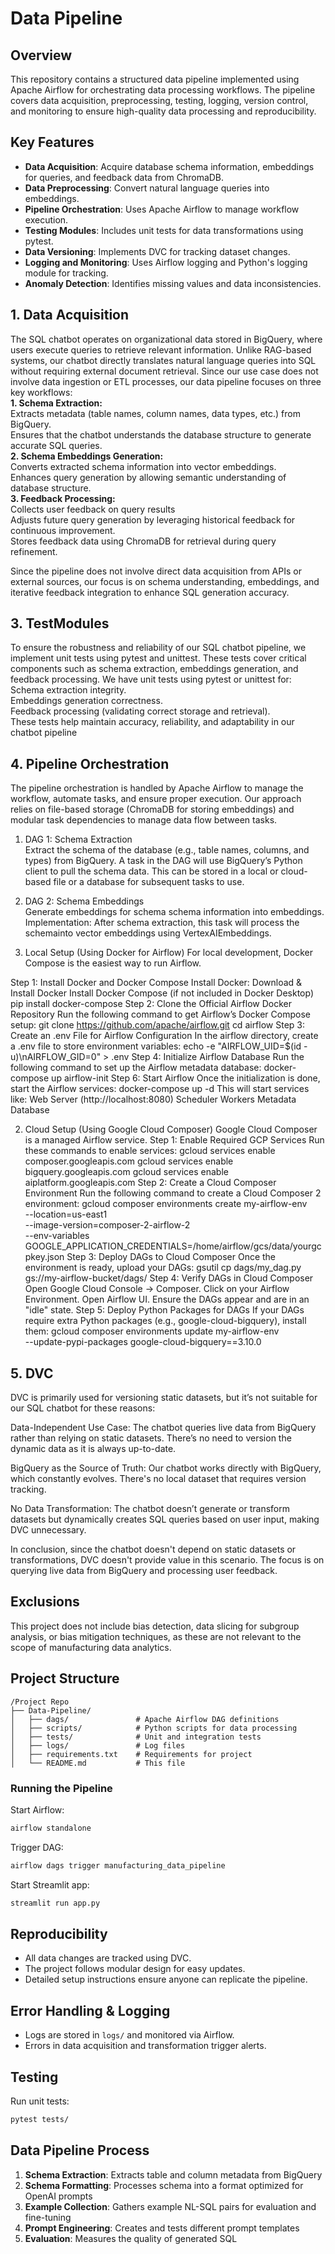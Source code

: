 # Data Pipeline

## Overview
This repository contains a structured data pipeline implemented using Apache Airflow for orchestrating data processing workflows. The pipeline covers data acquisition, preprocessing, testing, logging, version control, and monitoring to ensure high-quality data processing and reproducibility.

## Key Features
- **Data Acquisition**: Acquire database schema information, embeddings for queries, and feedback data from ChromaDB.
- **Data Preprocessing**: Convert natural language queries into embeddings.
- **Pipeline Orchestration**: Uses Apache Airflow to manage workflow execution.
- **Testing Modules**: Includes unit tests for data transformations using pytest.
- **Data Versioning**: Implements DVC for tracking dataset changes.
- **Logging and Monitoring**: Uses Airflow logging and Python's logging module for tracking.
- **Anomaly Detection**: Identifies missing values and data inconsistencies.

## 1. Data Acquisition
The SQL chatbot operates on organizational data stored in BigQuery, where users execute queries to retrieve relevant information. Unlike RAG-based systems, our chatbot directly translates natural language queries into SQL without requiring external document retrieval.
Since our use case does not involve data ingestion or ETL processes, our data pipeline focuses on three key workflows: <br>
**1. Schema Extraction:** <br>
Extracts metadata (table names, column names, data types, etc.) from BigQuery. <br>
Ensures that the chatbot understands the database structure to generate accurate SQL queries. <br>
**2. Schema Embeddings Generation:** <br>
Converts extracted schema information into vector embeddings.<br>
Enhances query generation by allowing semantic understanding of database structure.<br>
**3. Feedback Processing:** <br>
Collects user feedback on query results <br>
Adjusts future query generation by leveraging historical feedback for continuous improvement.<br>
Stores feedback data using ChromaDB for retrieval during query refinement.<br>

Since the pipeline does not involve direct data acquisition from APIs or external sources, our focus is on schema understanding, embeddings, and iterative feedback integration to enhance SQL generation accuracy.  

## 3. TestModules
To ensure the robustness and reliability of our SQL chatbot pipeline, we implement unit tests using pytest and unittest. These tests cover critical components such as schema extraction, embeddings generation, and feedback processing.
We have unit tests using pytest or unittest for: <br>
Schema extraction integrity. <br>
Embeddings generation correctness. <br>
Feedback processing (validating correct storage and retrieval). <br>
These tests help maintain accuracy, reliability, and adaptability in our chatbot pipeline

## 4. Pipeline Orchestration
The pipeline orchestration is handled by Apache Airflow to manage the workflow, automate tasks, and ensure proper execution. Our approach relies on file-based storage (ChromaDB for storing embeddings) and modular task dependencies to manage data flow between tasks. <br>
1. DAG 1: Schema Extraction <br>
Extract the schema of the database (e.g., table names, columns, and types) from BigQuery.
A task in the DAG will use BigQuery’s Python client to pull the schema data. This can be stored in a local or cloud-based file or a database for subsequent tasks to use.
2. DAG 2: Schema Embeddings <br>
Generate embeddings for schema schema information into embeddings.
Implementation: After schema extraction, this task will process the schemainto vector embeddings using VertexAIEmbeddings.

1. Local Setup (Using Docker for Airflow)
For local development, Docker Compose is the easiest way to run Airflow.

Step 1: Install Docker and Docker Compose
Install Docker: Download & Install Docker
Install Docker Compose (if not included in Docker Desktop)
pip install docker-compose
Step 2: Clone the Official Airflow Docker Repository
Run the following command to get Airflow’s Docker Compose setup:
git clone https://github.com/apache/airflow.git
cd airflow
Step 3: Create an .env File for Airflow Configuration
In the airflow directory, create a .env file to store environment variables:
echo -e "AIRFLOW_UID=$(id -u)\nAIRFLOW_GID=0" > .env
Step 4: Initialize Airflow Database
Run the following command to set up the Airflow metadata database:
docker-compose up airflow-init
Step 6: Start Airflow
Once the initialization is done, start the Airflow services:
docker-compose up -d
This will start services like:
Web Server (http://localhost:8080)
Scheduler
Workers
Metadata Database

2. Cloud Setup (Using Google Cloud Composer)
Google Cloud Composer is a managed Airflow service.
Step 1: Enable Required GCP Services
Run these commands to enable services:
gcloud services enable composer.googleapis.com
gcloud services enable bigquery.googleapis.com
gcloud services enable aiplatform.googleapis.com
Step 2: Create a Cloud Composer Environment
Run the following command to create a Cloud Composer 2 environment:
gcloud composer environments create my-airflow-env \
    --location=us-east1 \
    --image-version=composer-2-airflow-2 \
    --env-variables GOOGLE_APPLICATION_CREDENTIALS=/home/airflow/gcs/data/yourgcpkey.json
Step 3: Deploy DAGs to Cloud Composer
Once the environment is ready, upload your DAGs:
gsutil cp dags/my_dag.py gs://my-airflow-bucket/dags/
Step 4: Verify DAGs in Cloud Composer
Open Google Cloud Console → Composer.
Click on your Airflow Environment.
Open Airflow UI.
Ensure the DAGs appear and are in an "idle" state.
Step 5: Deploy Python Packages for DAGs
If your DAGs require extra Python packages (e.g., google-cloud-bigquery), install them:
gcloud composer environments update my-airflow-env \
    --update-pypi-packages google-cloud-bigquery==3.10.0


## 5. DVC
DVC is primarily used for versioning static datasets, but it’s not suitable for our SQL chatbot for these reasons:

Data-Independent Use Case: The chatbot queries live data from BigQuery rather than relying on static datasets. There’s no need to version the dynamic data as it is always up-to-date.

BigQuery as the Source of Truth: Our chatbot works directly with BigQuery, which constantly evolves. There's no local dataset that requires version tracking.

No Data Transformation: The chatbot doesn’t generate or transform datasets but dynamically creates SQL queries based on user input, making DVC unnecessary.

In conclusion, since the chatbot doesn't depend on static datasets or transformations, DVC doesn't provide value in this scenario. The focus is on querying live data from BigQuery and processing user feedback.

## Exclusions
This project does not include bias detection, data slicing for subgroup analysis, or bias mitigation techniques, as these are not relevant to the scope of manufacturing data analytics.

## Project Structure
```
/Project Repo
├── Data-Pipeline/
│   ├── dags/               # Apache Airflow DAG definitions
│   ├── scripts/            # Python scripts for data processing
│   ├── tests/              # Unit and integration tests
│   ├── logs/               # Log files
│   ├── requirements.txt    # Requirements for project
│   └── README.md           # This file
```

### Running the Pipeline
Start Airflow:
```bash
airflow standalone
```
Trigger DAG:
```bash
airflow dags trigger manufacturing_data_pipeline
```
Start Streamlit app:
```bash
streamlit run app.py
```

## Reproducibility
- All data changes are tracked using DVC.
- The project follows modular design for easy updates.
- Detailed setup instructions ensure anyone can replicate the pipeline.

## Error Handling & Logging
- Logs are stored in `logs/` and monitored via Airflow.
- Errors in data acquisition and transformation trigger alerts.

## Testing
Run unit tests:
```bash
pytest tests/
```

## Data Pipeline Process

1. **Schema Extraction**: Extracts table and column metadata from BigQuery
2. **Schema Formatting**: Processes schema into a format optimized for OpenAI prompts
3. **Example Collection**: Gathers example NL-SQL pairs for evaluation and fine-tuning
4. **Prompt Engineering**: Creates and tests different prompt templates
5. **Evaluation**: Measures the quality of generated SQL
